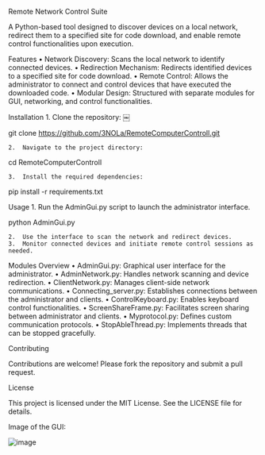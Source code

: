 Remote Network Control Suite

A Python-based tool designed to discover devices on a local network, redirect them to a specified site for code download, and enable remote control functionalities upon execution.

Features
	•	Network Discovery: Scans the local network to identify connected devices.
	•	Redirection Mechanism: Redirects identified devices to a specified site for code download.
	•	Remote Control: Allows the administrator to connect and control devices that have executed the downloaded code.
	•	Modular Design: Structured with separate modules for GUI, networking, and control functionalities.

Installation
	1.	Clone the repository: ￼

git clone https://github.com/3NOLa/RemoteComputerControll.git


	2.	Navigate to the project directory:

cd RemoteComputerControll


	3.	Install the required dependencies:

pip install -r requirements.txt



Usage
	1.	Run the AdminGui.py script to launch the administrator interface.

python AdminGui.py


	2.	Use the interface to scan the network and redirect devices.
	3.	Monitor connected devices and initiate remote control sessions as needed.

Modules Overview
	•	AdminGui.py: Graphical user interface for the administrator.
	•	AdminNetwork.py: Handles network scanning and device redirection.
	•	ClientNetwork.py: Manages client-side network communications.
	•	Connecting_server.py: Establishes connections between the administrator and clients.
	•	ControlKeyboard.py: Enables keyboard control functionalities.
	•	ScreenShareFrame.py: Facilitates screen sharing between administrator and clients.
	•	Myprotocol.py: Defines custom communication protocols.
	•	StopAbleThread.py: Implements threads that can be stopped gracefully.

Contributing

Contributions are welcome! Please fork the repository and submit a pull request.

License

This project is licensed under the MIT License. See the LICENSE file for details.

Image of the GUI:

![image](https://github.com/user-attachments/assets/449eee84-b822-4b6c-abb5-f1584bbcedf5)
